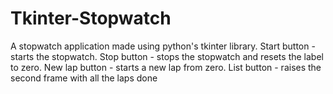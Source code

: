 # Tkinter-Stopwatch
A stopwatch application made using python's tkinter library. Start button - starts the stopwatch. Stop button - stops the stopwatch and resets the label to zero. New lap button - starts a new lap from zero. List button - raises the second frame with all the laps done
